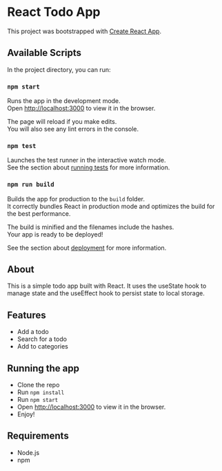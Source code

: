 # React Todo App

This project was bootstrapped with [Create React App](https://github.com/facebook/create-react-app).

## Available Scripts

In the project directory, you can run:

### `npm start`

Runs the app in the development mode.\
Open [http://localhost:3000](http://localhost:3000) to view it in the browser.

The page will reload if you make edits.\
You will also see any lint errors in the console.

### `npm test`

Launches the test runner in the interactive watch mode.\
See the section about [running tests](https://facebook.github.io/create-react-app/docs/running-tests) for more information.

### `npm run build`

Builds the app for production to the `build` folder.\
It correctly bundles React in production mode and optimizes the build for the best performance.

The build is minified and the filenames include the hashes.\
Your app is ready to be deployed!

See the section about [deployment](https://facebook.github.io/create-react-app/docs/deployment) for more information.

## About
This is a simple todo app built with React. It uses the useState hook to manage state and the useEffect hook to persist state to local storage.

## Features
- Add a todo
- Search for a todo
- Add to categories

## Running the app
- Clone the repo
- Run `npm install`
- Run `npm start`
- Open [http://localhost:3000](http://localhost:3000) to view it in the browser.
- Enjoy!

## Requirements
- Node.js
- npm


